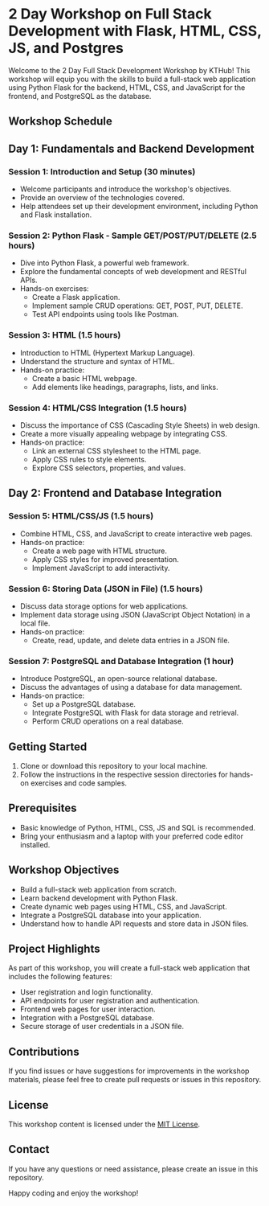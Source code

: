 # 2 Day Workshop on Full Stack Development with Flask, HTML, CSS, JS, and Postgres

Welcome to the 2 Day Full Stack Development Workshop by KTHub! This workshop will equip you with the skills to build a full-stack web application using Python Flask for the backend, HTML, CSS, and JavaScript for the frontend, and PostgreSQL as the database.

## Workshop Schedule

## Day 1: Fundamentals and Backend Development

### Session 1: Introduction and Setup (30 minutes)

- Welcome participants and introduce the workshop's objectives.
- Provide an overview of the technologies covered.
- Help attendees set up their development environment, including Python and Flask installation.

### Session 2: Python Flask - Sample GET/POST/PUT/DELETE (2.5 hours)

- Dive into Python Flask, a powerful web framework.
- Explore the fundamental concepts of web development and RESTful APIs.
- Hands-on exercises:
  - Create a Flask application.
  - Implement sample CRUD operations: GET, POST, PUT, DELETE.
  - Test API endpoints using tools like Postman.

### Session 3: HTML (1.5 hours)

- Introduction to HTML (Hypertext Markup Language).
- Understand the structure and syntax of HTML.
- Hands-on practice:
  - Create a basic HTML webpage.
  - Add elements like headings, paragraphs, lists, and links.

### Session 4: HTML/CSS Integration (1.5 hours)

- Discuss the importance of CSS (Cascading Style Sheets) in web design.
- Create a more visually appealing webpage by integrating CSS.
- Hands-on practice:
  - Link an external CSS stylesheet to the HTML page.
  - Apply CSS rules to style elements.
  - Explore CSS selectors, properties, and values.

## Day 2: Frontend and Database Integration

### Session 5: HTML/CSS/JS (1.5 hours)

- Combine HTML, CSS, and JavaScript to create interactive web pages.
- Hands-on practice:
  - Create a web page with HTML structure.
  - Apply CSS styles for improved presentation.
  - Implement JavaScript to add interactivity.

### Session 6: Storing Data (JSON in File) (1.5 hours)

- Discuss data storage options for web applications.
- Implement data storage using JSON (JavaScript Object Notation) in a local file.
- Hands-on practice:
  - Create, read, update, and delete data entries in a JSON file.

### Session 7: PostgreSQL and Database Integration (1 hour)

- Introduce PostgreSQL, an open-source relational database.
- Discuss the advantages of using a database for data management.
- Hands-on practice:
  - Set up a PostgreSQL database.
  - Integrate PostgreSQL with Flask for data storage and retrieval.
  - Perform CRUD operations on a real database.

## Getting Started

1. Clone or download this repository to your local machine.
2. Follow the instructions in the respective session directories for hands-on exercises and code samples.

## Prerequisites

- Basic knowledge of Python, HTML, CSS, JS and SQL is recommended.
- Bring your enthusiasm and a laptop with your preferred code editor installed.

## Workshop Objectives

- Build a full-stack web application from scratch.
- Learn backend development with Python Flask.
- Create dynamic web pages using HTML, CSS, and JavaScript.
- Integrate a PostgreSQL database into your application.
- Understand how to handle API requests and store data in JSON files.

## Project Highlights

As part of this workshop, you will create a full-stack web application that includes the following features:

- User registration and login functionality.
- API endpoints for user registration and authentication.
- Frontend web pages for user interaction.
- Integration with a PostgreSQL database.
- Secure storage of user credentials in a JSON file.

## Contributions

If you find issues or have suggestions for improvements in the workshop materials, please feel free to create pull requests or issues in this repository.

## License

This workshop content is licensed under the [MIT License](LICENSE).

## Contact

If you have any questions or need assistance, please create an issue in this repository.

Happy coding and enjoy the workshop!

